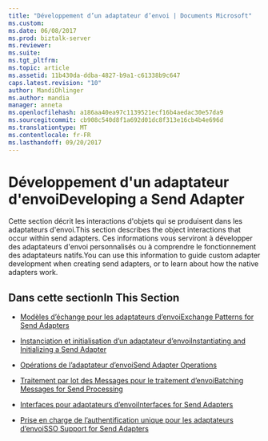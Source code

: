 ```yaml
---
title: "Développement d’un adaptateur d’envoi | Documents Microsoft"
ms.custom: 
ms.date: 06/08/2017
ms.prod: biztalk-server
ms.reviewer: 
ms.suite: 
ms.tgt_pltfrm: 
ms.topic: article
ms.assetid: 11b430da-ddba-4827-b9a1-c61338b9c647
caps.latest.revision: "10"
author: MandiOhlinger
ms.author: mandia
manager: anneta
ms.openlocfilehash: a186aa40ea97c1139521ecf16b4aedac30e57da9
ms.sourcegitcommit: cb908c540d8f1a692d01dc8f313e16cb4b4e696d
ms.translationtype: MT
ms.contentlocale: fr-FR
ms.lasthandoff: 09/20/2017
---
```

# <a name="developing-a-send-adapter"></a><span data-ttu-id="837bc-102">Développement d'un adaptateur d'envoi</span><span class="sxs-lookup"><span data-stu-id="837bc-102">Developing a Send Adapter</span></span>
<span data-ttu-id="837bc-103">Cette section décrit les interactions d'objets qui se produisent dans les adaptateurs d'envoi.</span><span class="sxs-lookup"><span data-stu-id="837bc-103">This section describes the object interactions that occur within send adapters.</span></span> <span data-ttu-id="837bc-104">Ces informations vous serviront à développer des adaptateurs d'envoi personnalisés ou à comprendre le fonctionnement des adaptateurs natifs.</span><span class="sxs-lookup"><span data-stu-id="837bc-104">You can use this information to guide custom adapter development when creating send adapters, or to learn about how the native adapters work.</span></span>  
  
## <a name="in-this-section"></a><span data-ttu-id="837bc-105">Dans cette section</span><span class="sxs-lookup"><span data-stu-id="837bc-105">In This Section</span></span>  
  
-   [<span data-ttu-id="837bc-106">Modèles d’échange pour les adaptateurs d’envoi</span><span class="sxs-lookup"><span data-stu-id="837bc-106">Exchange Patterns for Send Adapters</span></span>](../core/exchange-patterns-for-send-adapters.md)  
  
-   [<span data-ttu-id="837bc-107">Instanciation et initialisation d’un adaptateur d’envoi</span><span class="sxs-lookup"><span data-stu-id="837bc-107">Instantiating and Initializing a Send Adapter</span></span>](../core/instantiating-and-initializing-a-send-adapter.md)  
  
-   [<span data-ttu-id="837bc-108">Opérations de l’adaptateur d’envoi</span><span class="sxs-lookup"><span data-stu-id="837bc-108">Send Adapter Operations</span></span>](../core/send-adapter-operations.md)  
  
-   [<span data-ttu-id="837bc-109">Traitement par lot des Messages pour le traitement d’envoi</span><span class="sxs-lookup"><span data-stu-id="837bc-109">Batching Messages for Send Processing</span></span>](../core/batching-messages-for-send-processing.md)  
  
-   [<span data-ttu-id="837bc-110">Interfaces pour adaptateurs d’envoi</span><span class="sxs-lookup"><span data-stu-id="837bc-110">Interfaces for Send Adapters</span></span>](../core/interfaces-for-send-adapters.md)  
  
-   [<span data-ttu-id="837bc-111">Prise en charge de l’authentification unique pour les adaptateurs d’envoi</span><span class="sxs-lookup"><span data-stu-id="837bc-111">SSO Support for Send Adapters</span></span>](../core/sso-support-for-send-adapters.md)
